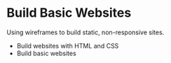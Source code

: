 # Build Basic Websites
Using wireframes to build static, non-responsive sites.

- Build websites with HTML and CSS
- Build basic websites
